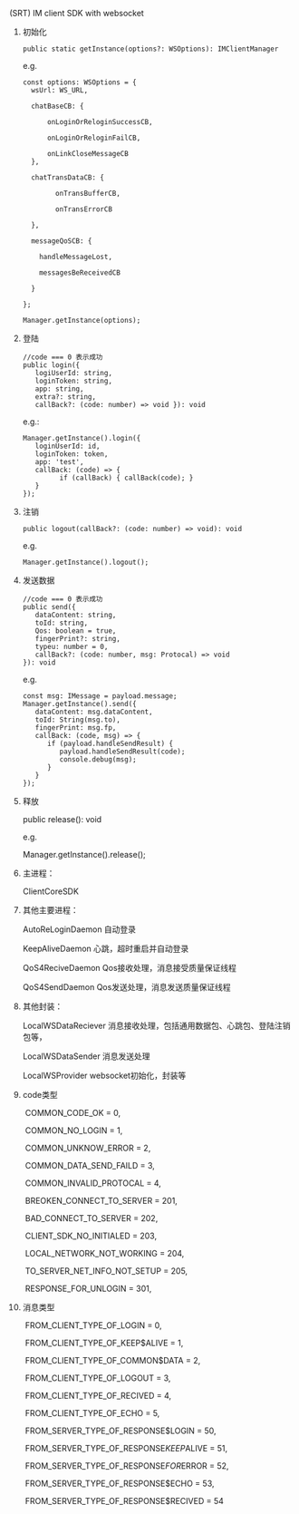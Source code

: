 (SRT) IM client SDK with websocket

1. 初始化

   ```tsx
   public static getInstance(options?: WSOptions): IMClientManager
   ```

   e.g.

   ```tsx
   const options: WSOptions = {
     wsUrl: WS_URL,
   
     chatBaseCB: {
   
         onLoginOrReloginSuccessCB,
   
         onLoginOrReloginFailCB,
   
         onLinkCloseMessageCB
     },
   
     chatTransDataCB: {
   
           onTransBufferCB,
   
           onTransErrorCB
   
     },
   
     messageQoSCB: {
   
       handleMessageLost,
   
       messagesBeReceivedCB
   
     }
   
   };
   
   Manager.getInstance(options);
   ```

   

2. 登陆

   ```tsx
   //code === 0 表示成功
   public login({
      logiUserId: string,
      loginToken: string,
      app: string,
      extra?: string,
      callBack?: (code: number) => void }): void
   ```

   e.g.: 

   ```tsx
   Manager.getInstance().login({
      loginUserId: id,
      loginToken: token,
      app: 'test',
      callBack: (code) => {
   			if (callBack) { callBack(code); }
      }
   });
   ```

   

3. 注销

   ```tsx
   public logout(callBack?: (code: number) => void): void 
   ```

   e.g.

   ```tsx
   Manager.getInstance().logout();
   ```

   

4. 发送数据

   ```tsx
   //code === 0 表示成功
   public send({
      dataContent: string,
      toId: string,
      Qos: boolean = true,
      fingerPrint?: string,
      typeu: number = 0,
      callBack?: (code: number, msg: Protocal) => void
   }): void
   ```

   e.g.

   ```tsx
   const msg: IMessage = payload.message;
   Manager.getInstance().send({
      dataContent: msg.dataContent,
      toId: String(msg.to),
      fingerPrint: msg.fp,
      callBack: (code, msg) => {
         if (payload.handleSendResult) {
            payload.handleSendResult(code);
            console.debug(msg);
         }
      }
   });
   ```

5. 释放

   public release(): void

   e.g.

   Manager.getInstance().release();



6. 主进程：

   ClientCoreSDK



7. 其他主要进程：

   AutoReLoginDaemon 自动登录

   KeepAliveDaemon 心跳，超时重启并自动登录

   QoS4ReciveDaemon Qos接收处理，消息接受质量保证线程

   QoS4SendDaemon Qos发送处理，消息发送质量保证线程



8. 其他封装：

   LocalWSDataReciever 消息接收处理，包括通用数据包、心跳包、登陆注销包等，

   LocalWSDataSender 消息发送处理

   LocalWSProvider websocket初始化，封装等



9. code类型

   ​    COMMON_CODE_OK = 0,

   ​    COMMON_NO_LOGIN = 1,

   ​    COMMON_UNKNOW_ERROR = 2,

   ​    COMMON_DATA_SEND_FAILD = 3,

   ​    COMMON_INVALID_PROTOCAL = 4,

   

   ​    BREOKEN_CONNECT_TO_SERVER = 201,

   ​    BAD_CONNECT_TO_SERVER = 202,

   ​    CLIENT_SDK_NO_INITIALED = 203,

   ​    LOCAL_NETWORK_NOT_WORKING = 204,

   ​    TO_SERVER_NET_INFO_NOT_SETUP = 205,

   

   ​    RESPONSE_FOR_UNLOGIN = 301,



10. 消息类型

    ​    FROM_CLIENT_TYPE_OF_LOGIN = 0,

    ​    FROM_CLIENT_TYPE_OF_KEEP$ALIVE = 1,

    ​    FROM_CLIENT_TYPE_OF_COMMON$DATA = 2,

    ​    FROM_CLIENT_TYPE_OF_LOGOUT = 3,

    ​    FROM_CLIENT_TYPE_OF_RECIVED = 4,

    ​    FROM_CLIENT_TYPE_OF_ECHO = 5,

    

    ​    FROM_SERVER_TYPE_OF_RESPONSE$LOGIN = 50,

    ​    FROM_SERVER_TYPE_OF_RESPONSE$KEEP$ALIVE = 51,

    ​    FROM_SERVER_TYPE_OF_RESPONSE$FOR$ERROR = 52,

    ​    FROM_SERVER_TYPE_OF_RESPONSE$ECHO = 53,

    ​    FROM_SERVER_TYPE_OF_RESPONSE$RECIVED = 54
